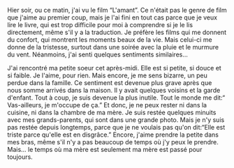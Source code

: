 Hier soir, ou ce matin, j'ai vu le film “L'amant”. Ce n'était pas le genre de film que j'aime au premier coup, mais je l'ai fini en tout cas parce que je veux lire le livre, qui est trop difficile pour moi à comprendre si je le lis directement, même s'il y a la traduction. Je préfère les films qui me donnent du confort, qui montrent les moments beaux de la vie. Mais celui-ci me donne de la tristesse, surtout dans une soirée avec la pluie et le murmure du vent. Néanmoins, j'ai senti quelques sentiments similaires... 

J'ai rencontré ma petite soeur cet après-midi. Elle est si petite, si douce et si faible. Je l'aime, pour rien. Mais encore, je me sens bizarre, un peu perdue dans la famille. Ce sentiment est devenue plus grave après que nous somme arrivés dans la maison. Il y avait quelques voisins et la garde d'enfant. Tout à coup, je suis devenue la plus inutile. Tout le monde me dit:“ Vas-ailleurs, je m'occupe de ça.” Et donc, je ne peux rester ni dans la cuisine, ni dans la chambre de ma mère. Je suis restée quelques minuits avec mes grands-parents, qui sont dans une grande photo. Mais je n'y suis pas restée depuis longtemps, parce que je ne voulais pas qu'on dit:“Elle est triste parce qu'elle est en disgrâce.” Encore, j'aime prendre la petite dans mes bras, même s'il n'y a pas beaucoup de temps où j'y peux le prendre. Mais... le temps où ma mère est seulement ma mère est passé pour toujours.